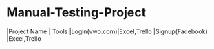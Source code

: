 # Manual-Testing-Project


|Project Name  | Tools 
|Login(vwo.com)|Excel,Trello
|Signup(Facebook)  |Excel,Trello  
